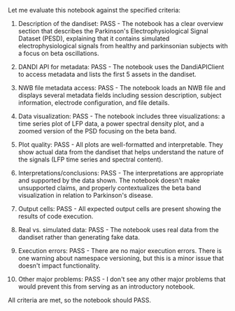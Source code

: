 Let me evaluate this notebook against the specified criteria:

1. Description of the dandiset: PASS - The notebook has a clear overview section that describes the Parkinson's Electrophysiological Signal Dataset (PESD), explaining that it contains simulated electrophysiological signals from healthy and parkinsonian subjects with a focus on beta oscillations.

2. DANDI API for metadata: PASS - The notebook uses the DandiAPIClient to access metadata and lists the first 5 assets in the dandiset.

3. NWB file metadata access: PASS - The notebook loads an NWB file and displays several metadata fields including session description, subject information, electrode configuration, and file details.

4. Data visualization: PASS - The notebook includes three visualizations: a time series plot of LFP data, a power spectral density plot, and a zoomed version of the PSD focusing on the beta band.

5. Plot quality: PASS - All plots are well-formatted and interpretable. They show actual data from the dandiset that helps understand the nature of the signals (LFP time series and spectral content).

6. Interpretations/conclusions: PASS - The interpretations are appropriate and supported by the data shown. The notebook doesn't make unsupported claims, and properly contextualizes the beta band visualization in relation to Parkinson's disease.

7. Output cells: PASS - All expected output cells are present showing the results of code execution.

8. Real vs. simulated data: PASS - The notebook uses real data from the dandiset rather than generating fake data.

9. Execution errors: PASS - There are no major execution errors. There is one warning about namespace versioning, but this is a minor issue that doesn't impact functionality.

10. Other major problems: PASS - I don't see any other major problems that would prevent this from serving as an introductory notebook.

All criteria are met, so the notebook should PASS.